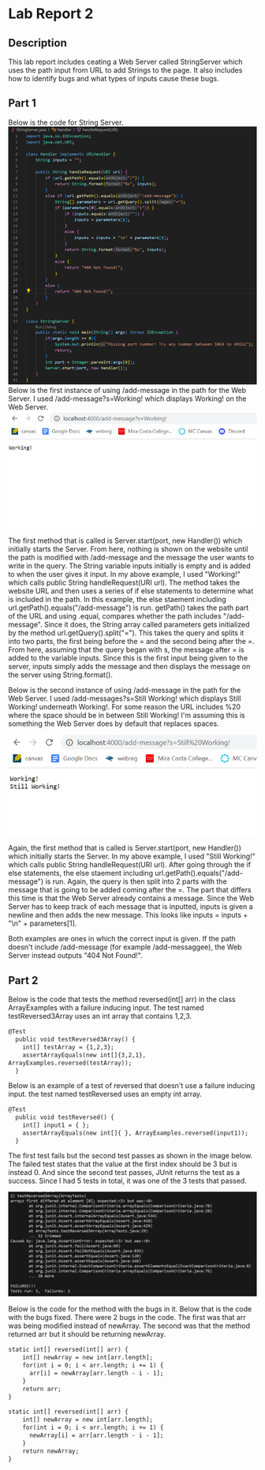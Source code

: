 # Lab Report 2
## Description
This lab report includes ceating a Web Server called StringServer which uses the path input from URL to add Strings to the page. It also includes how to identify bugs and what types of inputs cause these bugs. 
## Part 1
Below is the code for String Server. ![String Server Code](labReport2Code.png)
Below is the first instance of using /add-message in the path for the Web Server. I used /add-message?s=Working! which displays Working! on the Web Server. 
![Web Server img1](labReport2Website1.png)

The first method that is called is Server.start(port, new Handler()) which initially starts the Server. From here, nothing is shown on the website until the path is modified with /add-message and the message the user wants to write in the query. The String variable inputs initially is empty and is added to when the user gives it input. In my above example, I used "Working!" which calls public String handleRequest(URI url). The method takes the website URL and then uses a series of if else statements to determine what is included in the path. In this example, the else staement including url.getPath().equals("/add-message") is run. getPath() takes the path part of the URL and using .equal, compares whether the path includes "/add-message". Since it does, the String array called parameters gets initialized by the method url.getQuery().split("="). This takes the query and splits it into two parts, the first being before the = and the second being after the =. From here, assuming that the query began with s, the message after = is added to the variable inputs. Since this is the first input being given to the server, inputs simply adds the message and then displays the message on the server using String.format(). 

Below is the second instance of using /add-message in the path for the Web Server. I used /add-messages?s=Still Working! which displays Still Working! underneath Working!. For some reason the URL includes %20 where the space should be in between Still Working! I'm assuming this is something the Web Server does by default that replaces spaces. 

![Web Server img2](labReport2Website2.png)

Again, the first method that is called is Server.start(port, new Handler()) which initially starts the Server. In my above example, I used "Still Working!" which calls public String handleRequest(URI url). After going through the if else statements, the else staement including url.getPath().equals("/add-message") is run. Again, the query is then split into 2 parts with the message that is going to be added coming after the =. The part that differs this time is that the Web Server already contains a message. Since the Web Server has to keep track of each message that is inputted, inputs is given a newline and then adds the new message. This looks like inputs = inputs + "\n" + parameters[1].

Both examples are ones in which the correct input is given. If the path doesn't include /add-message (for example /add-messaggee), the Web Server instead outputs "404 Not Found!". 

## Part 2
Below is the code that tests the method reversed(int[] arr) in the class ArrayExamples with a failure inducing input. The test named testReversed3Array uses an int array that contains 1,2,3.
```
@Test
  public void testReversed3Array() {
    int[] testArray = {1,2,3};
    assertArrayEquals(new int[]{3,2,1}, ArrayExamples.reversed(testArray));
  }
```

Below is an example of a test of reversed that doesn't use a failure inducing input. the test named testReversed uses an empty int array.
```
@Test
  public void testReversed() {
    int[] input1 = { };
    assertArrayEquals(new int[]{ }, ArrayExamples.reversed(input1));
  }
```

The first test fails but the second test passes as shown in the image below. The failed test states that the value at the first index should be 3 but is instead 0. And since the second test passes, JUnit returns the test as a success. Since I had 5 tests in total, it was one of the 3 tests that passed. 

![Testing Output](labReport2Tests.png)

Below is the code for the method with the bugs in it. Below that is the code with the bugs fixed. There were 2 bugs in the code. The first was that arr was being modified instead of newArray. The second was that the method returned arr but it should be returning newArray.
```
static int[] reversed(int[] arr) {
    int[] newArray = new int[arr.length];
    for(int i = 0; i < arr.length; i += 1) {
      arr[i] = newArray[arr.length - i - 1];
    }
    return arr;
}
```
```
static int[] reversed(int[] arr) {
    int[] newArray = new int[arr.length];
    for(int i = 0; i < arr.length; i += 1) {
      newArray[i] = arr[arr.length - i - 1];
    }
    return newArray;
}
```
